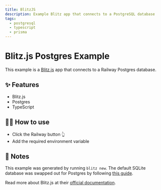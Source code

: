 ```yaml
---
title: BlitzJS
description: Example Blitz app that connects to a PostgreSQL database
tags:
  - postgresql
  - typescript
  - prisma
---
```


# Blitz.js Postgres Example

This example is a [Blitz.js](https://blitzjs.com/) app that connects to a
Railway Postgres database.

## ✨ Features

- Blitz.js
- Postgres
- TypeScript

## 💁‍♀️ How to use

- Click the Railway button 👆
- Add the required environment variable

## 📝 Notes

This example was generated by running `blitz new`. The default SQLite database was swapped out for Postgres by following [this guide](https://blitzjs.com/docs/database-overview#switch-to-postgresql).

Read more about Blitz.js at their [official documentation](https://blitzjs.com/docs/getting-started).
